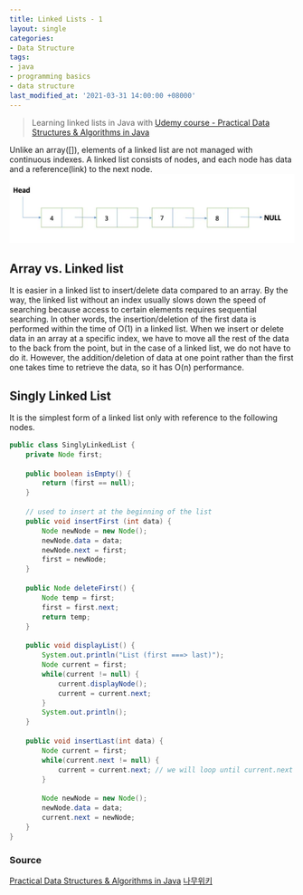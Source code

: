 ```yaml
---
title: Linked Lists - 1
layout: single
categories:
- Data Structure
tags:
- java
- programming basics
- data structure
last_modified_at: '2021-03-31 14:00:00 +08000'
---
```


> Learning linked lists in Java with [Udemy course - Practical Data Structures & Algorithms in Java](https://www.udemy.com/course/practical-data-structures-algorithms-in-java/)

Unlike an array([]), elements of a linked list are not managed with continuous indexes. A linked list consists of nodes, and each node has data and a reference(link) to the next node. 
![Linked list](/assets/images/linked-list.JPG)

## Array vs. Linked list
It is easier in a linked list to insert/delete data compared to an array. By the way, the linked list without an index usually slows down the speed of searching because access to certain elements requires sequential searching. In other words, the insertion/deletion of the first data is performed within the time of O(1) in a linked list. When we insert or delete data in an array at a specific index, we have to move all the rest of the data to the back from the point, but in the case of a linked list, we do not have to do it. However, the addition/deletion of data at one point rather than the first one takes time to retrieve the data, so it has O(n) performance.

## Singly Linked List
It is the simplest form of a linked list only with reference to the following nodes.
```java
public class SinglyLinkedList {
	private Node first;

	public boolean isEmpty() {
		return (first == null);
	}
	
	// used to insert at the beginning of the list
	public void insertFirst (int data) {
		Node newNode = new Node();
		newNode.data = data;
		newNode.next = first;
		first = newNode;
	}
	
	public Node deleteFirst() {
		Node temp = first;
		first = first.next;
		return temp;
	}
	
	public void displayList() {
		System.out.println("List (first ===> last)");
		Node current = first;
		while(current != null) {
			current.displayNode();
			current = current.next;
		}
		System.out.println();
	}
	
	public void insertLast(int data) {
		Node current = first;
		while(current.next != null) {
			current = current.next; // we will loop until current.next is null
		}
		
		Node newNode = new Node();
		newNode.data = data;
		current.next = newNode;
	}
}
```

### Source
[Practical Data Structures & Algorithms in Java](https://www.udemy.com/course/practical-data-structures-algorithms-in-java/)
[나무위키](https://namu.wiki/w/%EC%97%B0%EA%B2%B0%20%EB%A6%AC%EC%8A%A4%ED%8A%B8)
